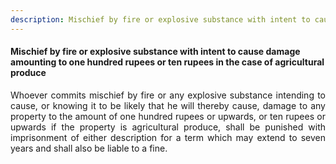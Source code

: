 ```yaml
---
description: Mischief by fire or explosive substance with intent to cause damage amounting to one hundred rupees or ten rupees in the case of agricultural produce
---
```


#### Mischief by fire or explosive substance with intent to cause damage amounting to one hundred rupees or ten rupees in the case of agricultural produce
<div style="text-align: justify">

Whoever commits mischief by fire or any explosive substance intending to cause, or knowing it to be likely that he will thereby cause, damage to any property to the amount of one hundred rupees or upwards, or ten rupees or upwards if the property is agricultural produce, shall be punished with imprisonment of either description for a term which may extend to seven years and shall also be liable to a fine.

</div>
